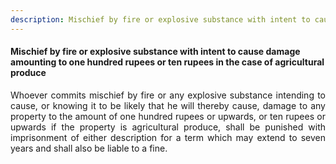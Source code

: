 ```yaml
---
description: Mischief by fire or explosive substance with intent to cause damage amounting to one hundred rupees or ten rupees in the case of agricultural produce
---
```


#### Mischief by fire or explosive substance with intent to cause damage amounting to one hundred rupees or ten rupees in the case of agricultural produce
<div style="text-align: justify">

Whoever commits mischief by fire or any explosive substance intending to cause, or knowing it to be likely that he will thereby cause, damage to any property to the amount of one hundred rupees or upwards, or ten rupees or upwards if the property is agricultural produce, shall be punished with imprisonment of either description for a term which may extend to seven years and shall also be liable to a fine.

</div>
